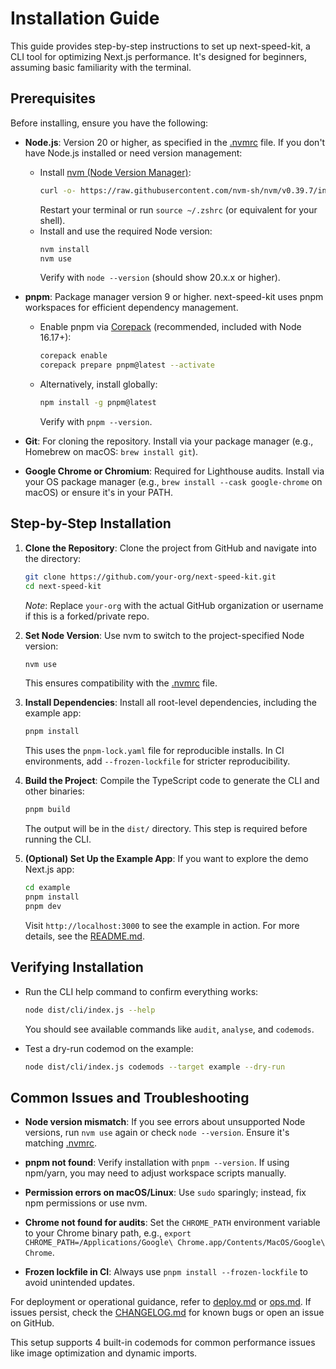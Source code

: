 # Installation Guide

This guide provides step-by-step instructions to set up next-speed-kit, a CLI tool for optimizing Next.js performance. It's designed for beginners, assuming basic familiarity with the terminal.

## Prerequisites

Before installing, ensure you have the following:

- **Node.js**: Version 20 or higher, as specified in the [.nvmrc](/.nvmrc) file. If you don't have Node.js installed or need version management:
  - Install [nvm (Node Version Manager)](https://github.com/nvm-sh/nvm):
    ```bash
    curl -o- https://raw.githubusercontent.com/nvm-sh/nvm/v0.39.7/install.sh | bash
    ```
    Restart your terminal or run `source ~/.zshrc` (or equivalent for your shell).
  - Install and use the required Node version:
    ```bash
    nvm install
    nvm use
    ```
    Verify with `node --version` (should show 20.x.x or higher).

- **pnpm**: Package manager version 9 or higher. next-speed-kit uses pnpm workspaces for efficient dependency management.
  - Enable pnpm via [Corepack](https://github.com/nodejs/corepack) (recommended, included with Node 16.17+):
    ```bash
    corepack enable
    corepack prepare pnpm@latest --activate
    ```
  - Alternatively, install globally:
    ```bash
    npm install -g pnpm@latest
    ```
    Verify with `pnpm --version`.

- **Git**: For cloning the repository. Install via your package manager (e.g., Homebrew on macOS: `brew install git`).

- **Google Chrome or Chromium**: Required for Lighthouse audits. Install via your OS package manager (e.g., `brew install --cask google-chrome` on macOS) or ensure it's in your PATH.

## Step-by-Step Installation

1. **Clone the Repository**:
   Clone the project from GitHub and navigate into the directory:
   ```bash
   git clone https://github.com/your-org/next-speed-kit.git
   cd next-speed-kit
   ```
   *Note*: Replace `your-org` with the actual GitHub organization or username if this is a forked/private repo.

2. **Set Node Version**:
   Use nvm to switch to the project-specified Node version:
   ```bash
   nvm use
   ```
   This ensures compatibility with the [.nvmrc](/.nvmrc) file.

3. **Install Dependencies**:
   Install all root-level dependencies, including the example app:
   ```bash
   pnpm install
   ```
   This uses the `pnpm-lock.yaml` file for reproducible installs. In CI environments, add `--frozen-lockfile` for stricter reproducibility.

4. **Build the Project**:
   Compile the TypeScript code to generate the CLI and other binaries:
   ```bash
   pnpm build
   ```
   The output will be in the `dist/` directory. This step is required before running the CLI.

5. **(Optional) Set Up the Example App**:
   If you want to explore the demo Next.js app:
   ```bash
   cd example
   pnpm install
   pnpm dev
   ```
   Visit `http://localhost:3000` to see the example in action. For more details, see the [README.md](../README.md#example-app).

## Verifying Installation

- Run the CLI help command to confirm everything works:
  ```bash
  node dist/cli/index.js --help
  ```
  You should see available commands like `audit`, `analyse`, and `codemods`.

- Test a dry-run codemod on the example:
  ```bash
  node dist/cli/index.js codemods --target example --dry-run
  ```

## Common Issues and Troubleshooting

- **Node version mismatch**: If you see errors about unsupported Node versions, run `nvm use` again or check `node --version`. Ensure it's matching [.nvmrc](/.nvmrc).

- **pnpm not found**: Verify installation with `pnpm --version`. If using npm/yarn, you may need to adjust workspace scripts manually.

- **Permission errors on macOS/Linux**: Use `sudo` sparingly; instead, fix npm permissions or use nvm.

- **Chrome not found for audits**: Set the `CHROME_PATH` environment variable to your Chrome binary path, e.g., `export CHROME_PATH=/Applications/Google\ Chrome.app/Contents/MacOS/Google\ Chrome`.

- **Frozen lockfile in CI**: Always use `pnpm install --frozen-lockfile` to avoid unintended updates.

For deployment or operational guidance, refer to [deploy.md](./deploy.md) or [ops.md](./ops.md). If issues persist, check the [CHANGELOG.md](../CHANGELOG.md) for known bugs or open an issue on GitHub.

This setup supports 4 built-in codemods for common performance issues like image optimization and dynamic imports.